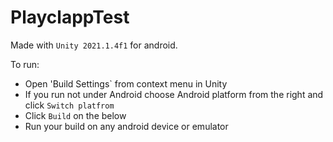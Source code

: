 # PlayclappTest
Made with `Unity 2021.1.4f1` for android.

To run:
* Open 'Build Settings` from context menu in Unity
* If you run not under Android choose Android platform from the right and click `Switch platfrom`
* Click `Build` on the below
* Run your build on any android device or emulator
